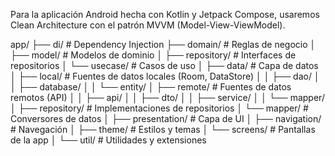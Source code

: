 Para la aplicación Android hecha con Kotlin y Jetpack Compose, 
usaremos Clean Architecture con el patrón MVVM (Model-View-ViewModel).

app/
├── di/                      # Dependency Injection
├── domain/                  # Reglas de negocio
│   ├── model/              # Modelos de dominio
│   ├── repository/         # Interfaces de repositorios
│   └── usecase/            # Casos de uso
│
├── data/                    # Capa de datos
│   ├── local/              # Fuentes de datos locales (Room, DataStore)
│   │   ├── dao/
│   │   ├── database/
│   │   └── entity/
│   ├── remote/             # Fuentes de datos remotos (API)
│   │   ├── api/
│   │   ├── dto/
│   │   ├── service/
│   │   └── mapper/
│   ├── repository/         # Implementaciones de repositorios
│   └── mapper/             # Conversores de datos
│
├── presentation/           # Capa de UI
│   ├── navigation/         # Navegación
│   ├── theme/             # Estilos y temas
│   └── screens/           # Pantallas de la app
│
└── util/                  # Utilidades y extensiones
